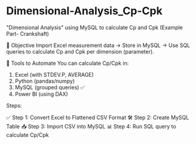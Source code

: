# Dimensional-Analysis_Cp-Cpk
"Dimensional Analysis" using MySQL to calculate Cp and Cpk  (Example Part- Crankshaft)

🎯 Objective
Import Excel measurement data → Store in MySQL → Use SQL queries to calculate Cp and Cpk per dimension (parameter).

🔧 Tools to Automate
You can calculate Cp/Cpk in:
  1. Excel (with STDEV.P, AVERAGE)
  2. Python (pandas/numpy)
  3. MySQL (grouped queries) ✅
  4. Power BI (using DAX)

Steps:

✅ Step 1: Convert Excel to Flattened CSV Format
🛠️ Step 2: Create MySQL Table
📥 Step 3: Import CSV into MySQL
📊 Step 4: Run SQL query to calculate Cp/Cpk
